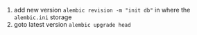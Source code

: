 1. add new version `alembic revision -m "init db"` in where the `alembic.ini` storage
2. goto latest version `alembic upgrade head`

